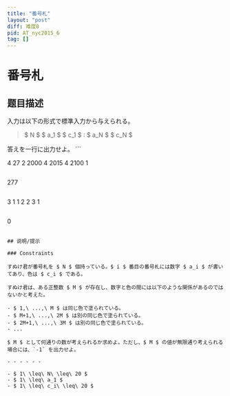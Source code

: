 ```yaml
---
title: "番号札"
layout: "post"
diff: 难度0
pid: AT_nyc2015_6
tag: []
---
```


# 番号札

## 题目描述

[problemUrl]: https://atcoder.jp/contests/NYC2015/tasks/nyc2015_6

入力は以下の形式で標準入力から与えられる。

> $ N $ $ a_1 $ $ c_1 $ : $ a_N $ $ c_N $

 答えを一行に出力せよ。 ```

4
27 2
2000 4
2015 4
2100 1
```

 ```

277
```

 ```

3
1 1
2 2
3 1
```

 ```

0
```

## 说明/提示

### Constraints

すぬけ君が番号札を $ N $ 個持っている。$ i $ 番目の番号札には数字 $ a_i $ が書いてあり、色は $ c_i $ である。

すぬけ君は、ある正整数 $ M $ が存在し、数字と色の間には以下のような関係があるのではないかと考えた。

- $ 1,\ ...,\ M $ は同じ色で塗られている。
- $ M+1,\ ...,\ 2M $ は別の同じ色で塗られている。
- $ 2M+1,\ ...,\ 3M $ は別の同じ色で塗られている。
- ...

$ M $ として何通りの数が考えられるか求めよ。ただし、$ M $ の値が無限通り考えられる場合には、`-1` を出力せよ。

- - - - - -

- $ 1\ \leq\ N\ \leq\ 20 $
- $ 1\ \leq\ a_1 $
- $ 1\ \leq\ c_i\ \leq\ 20 $

